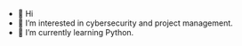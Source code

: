 - 👋 Hi
- 👀 I’m interested in cybersecurity and project management.
- 🌱 I’m currently learning Python.

<!---
MastaPhlash/MastaPhlash is a ✨ special ✨ repository because its `README.md` (this file) appears on your GitHub profile.
You can click the Preview link to take a look at your changes.
--->
